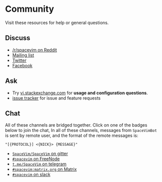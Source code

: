 # Community

Visit these resources for help or general questions.

## Discuss

- [/r/spacevim on Reddit](https://reddit.com/r/spacevim)
- [Mailing list](https://groups.google.com/forum/#!forum/spacevim)
- [Twitter](https://twitter.com/SpaceVim)
- [Facebook](https://www.facebook.com/SpaceVim)

## Ask

- Try [vi.stackexchange.com](https://vi.stackexchange.com/) for **usage and configuration questions**.
- [issue tracker](https://github.com/SpaceVim/SpaceVim/issues) for issue and feature requests

## Chat

All of these channels are bridged together. Click on one of the badges below to join the chat, In all of these channels, messages from `SpaceVimBot` is sent by remote user, and the format of the remote messages is:

    "[{PROTOCOL}] <{NICK}> {MESSAGE}"

- [`SpaceVim/SpaceVim`  on gitter](https://gitter.im/SpaceVim/SpaceVim)
- [`#spacevim` on FreeNode](https://webchat.freenode.net/?channels=spacevim)
- [`t.me/SpaceVim` on telegram](https://t.me/SpaceVim)
- [`#spacevim:matrix.org` on Matrix](https://riot.im/app/#/room/%23spacevim:matrix.org)
- [`#spacevim` on slack](https://spacevim.slack.com/messages/C88CTJ62J)
